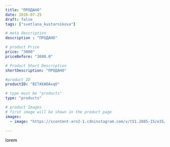 ```yaml
---
title: "ПРОДАНО"
date: 2016-07-25
draft: false
tags: ["svetlana_kustarnikova"]

# meta description
description : "ПРОДАНО"

# product Price
price: "3000"
priceBefore: "3600.0"

# Product Short Description
shortDescription: "ПРОДАНО"

#product ID
productID: "BITAkWDAxqO"

# type must be "products"
type: "products"

# product Images
# first image will be shown in the product page
images:
  - image: "https://scontent-arn2-1.cdninstagram.com/v/t51.2885-15/e35/13731386_1806686926234279_89830519_n.jpg?se=7&tp=1&_nc_ht=scontent-arn2-1.cdninstagram.com&_nc_cat=107&_nc_ohc=z1GiC_6Ou-IAX_genfL&ccb=7-4&oh=7c05fc2f341c3028a32cc620f4dd086b&oe=60849230&ig_cache_key=MTMwMjM4NzIxNDgxNDIyMjk5MA%3D%3D.2-ccb7-4"

---
```

lorem
